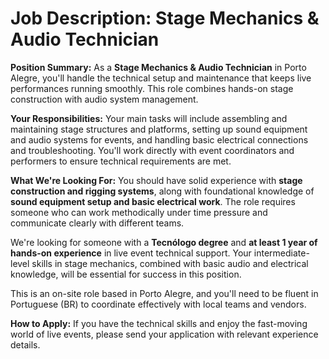 # Job Description: Stage Mechanics & Audio Technician

**Position Summary:**
As a **Stage Mechanics & Audio Technician** in Porto Alegre, you'll handle the technical setup and maintenance that keeps live performances running smoothly. This role combines hands-on stage construction with audio system management.

**Your Responsibilities:**
Your main tasks will include assembling and maintaining stage structures and platforms, setting up sound equipment and audio systems for events, and handling basic electrical connections and troubleshooting. You'll work directly with event coordinators and performers to ensure technical requirements are met.

**What We're Looking For:**
You should have solid experience with **stage construction and rigging systems**, along with foundational knowledge of **sound equipment setup and basic electrical work**. The role requires someone who can work methodically under time pressure and communicate clearly with different teams. 

We're looking for someone with a **Tecnólogo degree** and **at least 1 year of hands-on experience** in live event technical support. Your intermediate-level skills in stage mechanics, combined with basic audio and electrical knowledge, will be essential for success in this position.

This is an on-site role based in Porto Alegre, and you'll need to be fluent in Portuguese (BR) to coordinate effectively with local teams and vendors.

**How to Apply:**
If you have the technical skills and enjoy the fast-moving world of live events, please send your application with relevant experience details.